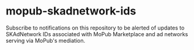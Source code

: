 # mopub-skadnetwork-ids

Subscribe to notifications on this repository to be alerted of updates to SKAdNetwork IDs associated with MoPub Marketplace and ad networks serving via MoPub's mediation. 

